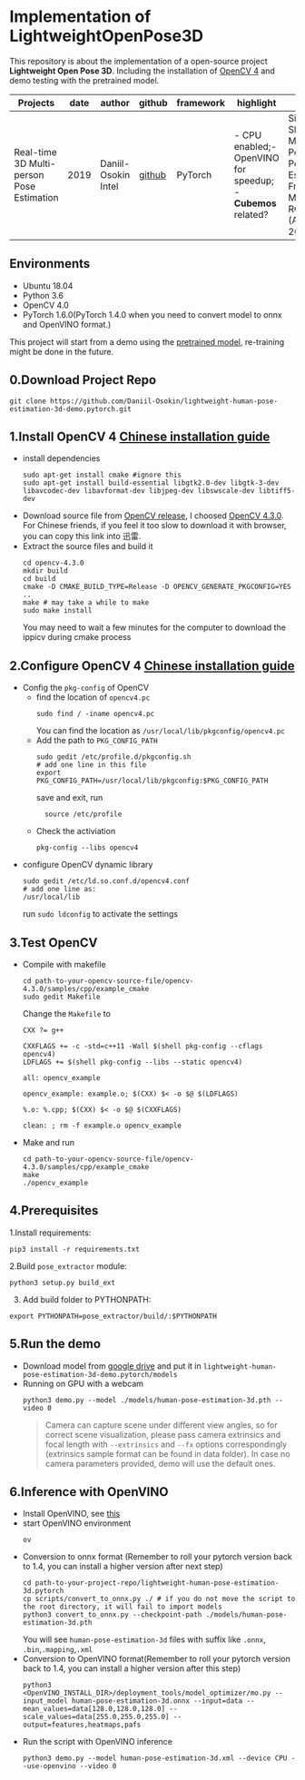 # Implementation of LightweightOpenPose3D
This repository is about the implementation of a open-source project **Lightweight Open Pose 3D**.
Including the installation of [OpenCV 4](https://opencv.org/releases/) 
and demo testing with the pretrained model. 

| Projects  |  date |  author |  github |  framework | highlight | paper |
|---|---|---|---|---|---|---|
| Real-time 3D Multi-person Pose Estimation  | 2019  | Daniil-Osokin Intel  |[github](https://github.com/Daniil-Osokin/lightweight-human-pose-estimation-3d-demo.pytorch)| PyTorch   | - CPU enabled;- OpenVINO for speedup; - **Cubemos** related? | Single-Shot Multi-Person 3D Pose Estimation From Monocular RGB (ArXiv 2019)  |

  
## Environments
- Ubuntu 18.04
- Python 3.6
- OpenCV 4.0
- PyTorch 1.6.0(PyTorch 1.4.0 when you need to convert model to onnx and OpenVINO format.)

This project will start from a demo using the [pretrained model](https://drive.google.com/file/d/1niBUbUecPhKt3GyeDNukobL4OQ3jqssH/view?usp=sharing),
re-training might be done in the future.

## 0.Download Project Repo 
  ```
  git clone https://github.com/Daniil-Osokin/lightweight-human-pose-estimation-3d-demo.pytorch.git
  ```

## 1.Install OpenCV 4 [Chinese installation guide](https://blog.csdn.net/new_delete_/article/details/84797041)
- install dependencies
  ```
  sudo apt-get install cmake #ignore this 
  sudo apt-get install build-essential libgtk2.0-dev libgtk-3-dev libavcodec-dev libavformat-dev libjpeg-dev libswscale-dev libtiff5-dev
  ```
- Download source file from [OpenCV release](https://opencv.org/releases/), I choosed [OpenCV 4.3.0](https://github.com/opencv/opencv/archive/4.3.0.zip).
For Chinese friends, if you feel it too slow to download it with browser, you can copy this link into 迅雷.
- Extract the source files and build it 
  ```
  cd opencv-4.3.0
  mkdir build
  cd build
  cmake -D CMAKE_BUILD_TYPE=Release -D OPENCV_GENERATE_PKGCONFIG=YES ..
  make # may take a while to make
  sudo make install
  ```
  You may need to wait a few minutes for the computer to download the ippicv during cmake process

## 2.Configure OpenCV 4 [Chinese installation guide](https://blog.csdn.net/new_delete_/article/details/84797041)
- Config the `pkg-config` of OpenCV
  - find the location of `opencv4.pc`
    ```
    sudo find / -iname opencv4.pc
    ```
    You can find the location as `/usr/local/lib/pkgconfig/opencv4.pc`
  - Add the path to `PKG_CONFIG_PATH`
    ```
    sudo gedit /etc/profile.d/pkgconfig.sh
    # add one line in this file
    export PKG_CONFIG_PATH=/usr/local/lib/pkgconfig:$PKG_CONFIG_PATH
    ```
    save and exit, run 
    ```
      source /etc/profile
    ```
  - Check the activiation
    ```
    pkg-config --libs opencv4
    ```
- configure OpenCV dynamic library
  ```
  sudo gedit /etc/ld.so.conf.d/opencv4.conf
  # add one line as:
  /usr/local/lib
  ```
  run `sudo ldconfig` to activate the settings
  
## 3.Test OpenCV
- Compile with makefile
   ```
   cd path-to-your-opencv-source-file/opencv-4.3.0/samples/cpp/example_cmake
   sudo gedit Makefile
   ```
   Change the `Makefile` to 
   ```
   CXX ?= g++
 
   CXXFLAGS += -c -std=c++11 -Wall $(shell pkg-config --cflags opencv4)
   LDFLAGS += $(shell pkg-config --libs --static opencv4)

   all: opencv_example

   opencv_example: example.o; $(CXX) $< -o $@ $(LDFLAGS)

   %.o: %.cpp; $(CXX) $< -o $@ $(CXXFLAGS)

   clean: ; rm -f example.o opencv_example
   ```
- Make and run
   ```
   cd path-to-your-opencv-source-file/opencv-4.3.0/samples/cpp/example_cmake
   make
   ./opencv_example
   ```
## 4.Prerequisites
1.Install requirements:
  ```
  pip3 install -r requirements.txt
  ```
2.Build `pose_extractor` module:
  ```
  python3 setup.py build_ext
  ```
3. Add build folder to PYTHONPATH:
  ```
  export PYTHONPATH=pose_extractor/build/:$PYTHONPATH
  ```
## 5.Run the demo
- Download model from [google drive](https://drive.google.com/file/d/1niBUbUecPhKt3GyeDNukobL4OQ3jqssH/view?usp=sharing) and put it in `lightweight-human-pose-estimation-3d-demo.pytorch/models`
- Running on GPU with a webcam
  ```
  python3 demo.py --model ./models/human-pose-estimation-3d.pth --video 0
  ```
  > Camera can capture scene under different view angles, so for correct scene visualization, please pass camera extrinsics and focal length with `--extrinsics` and `--fx` options correspondingly (extrinsics sample format can be found in data folder). In case no camera parameters provided, demo will use the default ones.

## 6.Inference with OpenVINO
- Install OpenVINO, see [this](https://github.com/DarrenJiang13/gym-human-pose-estimation/edit/master/learning-based/Imp_LightweightOpenPose/Imp_LightweightOpenPose.md)
- start OpenVINO environment
  ```
  ov
  ```
- Conversion to onnx format (Remember to roll your pytorch version back to 1.4, you can install a higher version after next step)
  ```
  cd path-to-your-project-repo/lightweight-human-pose-estimation-3d.pytorch
  cp scripts/convert_to_onnx.py ./ # if you do not move the script to the root directory, it will fail to import models
  python3 convert_to_onnx.py --checkpoint-path ./models/human-pose-estimation-3d.pth
  ```
  You will see `human-pose-estimation-3d` files with suffix like `.onnx`, `.bin`,`.mapping`,`.xml`
- Conversion to OpenVINO format(Remember to roll your pytorch version back to 1.4, you can install a higher version after this step)
  ```
  python3 <OpenVINO_INSTALL_DIR>/deployment_tools/model_optimizer/mo.py --input_model human-pose-estimation-3d.onnx --input=data --mean_values=data[128.0,128.0,128.0] --scale_values=data[255.0,255.0,255.0] --output=features,heatmaps,pafs
  ```
- Run the script with OpenVINO inference
  ```
  python3 demo.py --model human-pose-estimation-3d.xml --device CPU --use-openvino --video 0
  ```
